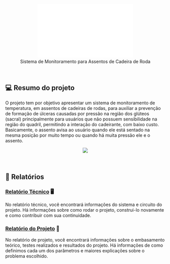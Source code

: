 <p align="center">
  <img src="./src/SMAC.png" width="300" /><br/>
  Sistema de Monitoramento para Assentos de Cadeira de Roda
</p>

<br/>

## :computer: Resumo do projeto

O projeto tem por objetivo apresentar um sistema de monitoramento de temperatura, em assentos de cadeiras de rodas, para auxiliar a prevenção de formação de úlceras causadas por pressão na região dos glúteos (sacral) principalmente para usuários que não possuem sensibilidade na região do quadril, permitindo a interação do cadeirante, com baixo custo.<br/> Basicamente, o assento avisa ao usuário quando ele está sentado na mesma posição por muito tempo ou quando há muita pressão ele e o assento.

<p align="center">
  <img src="./src/apresentacao.gif" width="150" /><br/>
</p>

<br/>

## :memo: Relatórios

### [Relatório Técnico](./tecnico/) :desktop_computer:

No relatório técnico, você encontrará informações do sistema e circuito do projeto. Há informações sobre como rodar o projeto, construi-lo novamente e como contribuir com sua continuidade.
<br/>

### [Relatório do Projeto](./projeto/) :manual_wheelchair:

No relatório de projeto, você encontrará informações sobre o embasamento teórico, testes realizados e resultados do projeto. Há informações de como definimos cada um dos parâmetros e maiores explicações sobre o problema escolhido.
